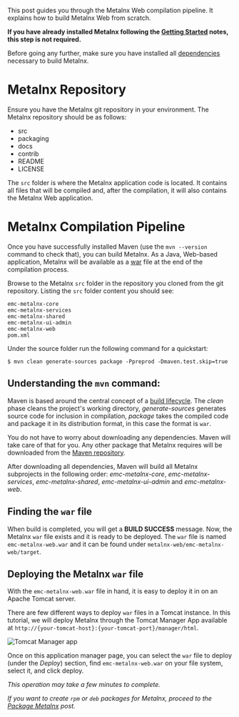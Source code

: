 This post guides you through the Metalnx Web compilation pipeline. It explains how to build Metalnx Web from scratch.

**If you have already installed Metalnx following the [Getting Started](https://github.com/Metalnx/metalnx-web/wiki/Getting-Started) notes, this step is not required.**

Before going any further, make sure you have installed all [dependencies](https://github.com/Metalnx/metalnx-web/wiki/Dependencies#manual-build) necessary to build Metalnx.

# Metalnx Repository

Ensure you have the Metalnx git repository in your environment. The Metalnx repository should be as follows:

* src
* packaging
* docs
* contrib
* README
* LICENSE

The `src` folder is where the Metalnx application code is located. It contains all files that will be compiled and, after the compilation, it will also contains the Metalnx Web application. 

# Metalnx Compilation Pipeline

Once you have successfully installed Maven (use the `mvn --version` command to  check that), you can build Metalnx. As a Java, Web-based application, Metalnx will be available as a [war](https://docs.oracle.com/cd/E19316-01/820-3748/aduvz/index.html) file at the end of the compilation process. 

Browse to the Metalnx `src` folder in the repository you cloned from the git repository. Listing the `src` folder content you should see:

    emc-metalnx-core
    emc-metalnx-services
    emc-metalnx-shared
    emc-metalnx-ui-admin
    emc-metalnx-web
    pom.xml

Under the source folder run the following command for a quickstart:

    $ mvn clean generate-sources package -Ppreprod -Dmaven.test.skip=true 

## Understanding the `mvn` command:

Maven is based around the central concept of a [build lifecycle](https://maven.apache.org/guides/introduction/introduction-to-the-lifecycle.html). The *clean* phase cleans the project's working directory, *generate-sources* generates source code for inclusion in compilation, *package* takes the compiled code and package it in its distribution format, in this case the format is `war`.

You do not have to worry about downloading any dependencies. Maven will take care of that for you. Any other package that Metalnx requires will be downloaded from the [Maven repository](http://mvnrepository.com/). 

After downloading all dependencies, Maven will build all Metalnx subprojects in the following order: *emc-metalnx-core*, *emc-metalnx-services*, *emc-metalnx-shared*, *emc-metalnx-ui-admin* and *emc-metalnx-web*.

## Finding the `war` file

When build is completed, you will get a **BUILD SUCCESS** message. Now, the Metalnx `war` file exists and it is ready to be deployed. The `war` file is named `emc-metalnx-web.war` and it can be found under `metalnx-web/emc-metalnx-web/target`.

## Deploying the Metalnx `war` file

With the `emc-metalnx-web.war` file in hand, it is easy to deploy it in on an Apache Tomcat server. 

There are few different ways to deploy `war` files in a Tomcat instance. In this tutorial, we will deploy Metalnx through the Tomcat Manager App available at `http://{your-tomcat-host}:{your-tomcat-port}/manager/html`.

![Tomcat Manager app]

Once on this application manager page, you can select the `war` file to deploy (under the *Deploy*) section, find `emc-metalnx-web.war` on your file system, select it, and click deploy. 

*This operation may take a few minutes to complete.*

[Tomcat Manager app]: <https://assets.digitalocean.com/articles/tomcat8_1604/manager.png>

*If you want to create `rpm` or `deb` packages for Metalnx, proceed to the [Package Metalnx](https://github.com/Metalnx/metalnx-web/wiki/Package-Metalnx) post.*
